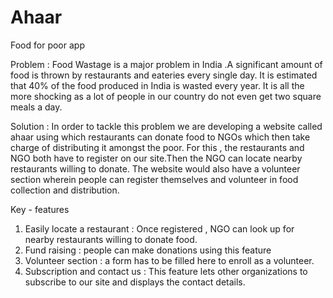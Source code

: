 # Ahaar
Food for poor app

Problem : 
Food Wastage is a major problem in India .A significant amount of food is thrown by restaurants and eateries every single day. It is estimated that 40% of the food produced in India is wasted every year. It is all the more shocking as a lot of people in our country do not even get two square meals a day.

Solution : 
In order to tackle this problem we are developing a website called ahaar using which restaurants can donate food to NGOs which then take charge of distributing it amongst the poor. For this , the restaurants and NGO both have to register on our site.Then the NGO can locate nearby restaurants willing to donate. The website would also have a volunteer section wherein people can register themselves and volunteer in food collection and distribution.


Key - features
1) Easily locate a restaurant : Once registered , NGO can look up for nearby restaurants willing to donate food.
2) Fund raising : people can make donations using this feature
3) Volunteer section : a form has to be filled here  to enroll as a volunteer.
4) Subscription and contact us : This feature lets other organizations to subscribe to our site and displays the contact details.




